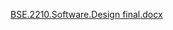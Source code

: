 
[BSE.2210.Software.Design final.docx](https://github.com/user-attachments/files/22409712/BSE.2210.Software.Design.final.docx)
